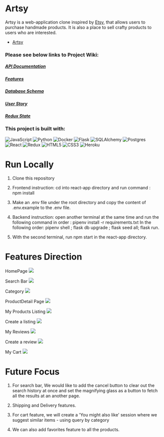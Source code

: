 # Artsy

Artsy is a web-application clone inspired by [Etsy](https://www.etsy.com/), that allows users to purchase handmade products. It is also a place to sell crafty products to users who are interested.

* [Artsy](https://artsy-1014.herokuapp.com/)

### Please see below links to Project Wiki:
##### [API Documentation](https://github.com/haiyen2003/Etsy-clone/wiki/API-Documentation)
##### [Features](https://github.com/haiyen2003/Etsy-clone/wiki/Feature-List)
##### [Database Schema](https://github.com/haiyen2003/Etsy-clone/wiki/Database-Schema)
##### [User Story](https://github.com/haiyen2003/Etsy-clone/wiki/User-Story)
##### [Redux State](https://github.com/haiyen2003/Etsy-clone/wiki/Redux-State)



### This project is built with:

![JavaScript](https://img.shields.io/badge/javascript-%23323330.svg?style=for-the-badge&logo=javascript&logoColor=%23F7DF1E)
![Python](https://img.shields.io/badge/python-3670A0?style=for-the-badge&logo=python&logoColor=ffdd54)
![Docker](https://img.shields.io/badge/docker-%230db7ed.svg?style=for-the-badge&logo=docker&logoColor=white)
![Flask](https://img.shields.io/badge/flask-%23000.svg?style=for-the-badge&logo=flask&logoColor=white)
![SQLAlchemy](https://img.shields.io/badge/-SQLAlchemy-orange?style=for-the-badge)
![Postgres](https://img.shields.io/badge/postgres-%23316192.svg?style=for-the-badge&logo=postgresql&logoColor=white)
![React](https://img.shields.io/badge/react-%2320232a.svg?style=for-the-badge&logo=react&logoColor=%2361DAFB)
![Redux](https://img.shields.io/badge/redux-%23593d88.svg?style=for-the-badge&logo=redux&logoColor=white)
![HTML5](https://img.shields.io/badge/html5-%23E34F26.svg?style=for-the-badge&logo=html5&logoColor=white)
![CSS3](https://img.shields.io/badge/css3-%231572B6.svg?style=for-the-badge&logo=css3&logoColor=white)
![Heroku](https://img.shields.io/badge/heroku-%23430098.svg?style=for-the-badge&logo=heroku&logoColor=white)

# Run Locally
  1) Clone this repository
  2) Frontend instruction: cd into react-app directory
     and run command : npm install
  3) Make an .env file under the root directory and copy the content of
     .env.example to the .env file.

  4) Backend instruction: open another terminal at the same time and run the
     following command in order :
     pipenv install -r requirements.txt
     In the following order:
     pipenv shell ; flask db upgrade ; flask seed all; flask run.
  5) With the second terminal, run npm start in the react-app directory.

# Features Direction
  HomePage
  <img src="./react-app/public/FeatureImages/splash_page.png" />



  Search Bar
  <img src="./react-app/public/FeatureImages/search_bar.png" />



  Category
  <img src="./react-app/public/FeatureImages/category.png" />



  ProductDetail Page
  <img src="./react-app/public/FeatureImages/product_detail_page.png" />



  My Products Listing
  <img src="./react-app/public/FeatureImages/get_allproducts_by_a_user.png" />



  Create a listing
  <img src="./react-app/public/FeatureImages/create_a_listing.png" />



  My Reviews
 <img src="./react-app/public/FeatureImages/my_reviews.png" />



  Create a review
  <img src="./react-app/public/FeatureImages/create_a_review.png" />



  My Cart
  <img src="./react-app/public/FeatureImages/my_cart.png" />




# Future Focus
  1. For search bar, We would like to add the cancel button to clear out the search history at once and set the magnifying glass as a button to fetch all the results at an another page.

  2. Shipping and Delivery features.

  3. For cart feature, we will create a 'You might also like' session where we suggest similar items - using query by category

  4. We can also add favorites feature to all the products.
